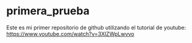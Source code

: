 # primera_prueba
Este es mi primer repositorio de github utilizando el tutorial de youtube: https://www.youtube.com/watch?v=3XlZWpLwvvo

